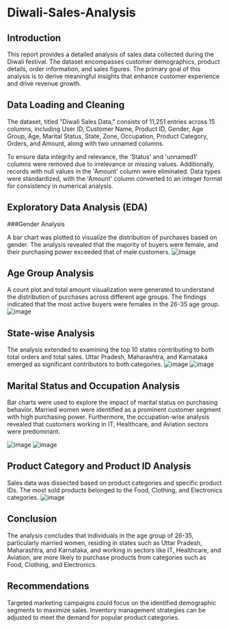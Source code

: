 # Diwali-Sales-Analysis
## Introduction
This report provides a detailed analysis of sales data collected during the Diwali festival. The dataset encompasses customer demographics, product details, order information, and sales figures. The primary goal of this analysis is to derive meaningful insights that enhance customer experience and drive revenue growth.

## Data Loading and Cleaning
The dataset, titled "Diwali Sales Data," consists of 11,251 entries across 15 columns, including User ID, Customer Name, Product ID, Gender, Age Group, Age, Marital Status, State, Zone, Occupation, Product Category, Orders, and Amount, along with two unnamed columns.

To ensure data integrity and relevance, the 'Status' and 'unnamed1' columns were removed due to irrelevance or missing values. Additionally, records with null values in the 'Amount' column were eliminated. Data types were standardized, with the 'Amount' column converted to an integer format for consistency in numerical analysis.

## Exploratory Data Analysis (EDA)
###Gender Analysis

A bar chart was plotted to visualize the distribution of purchases based on gender. The analysis revealed that the majority of buyers were female, and their purchasing power exceeded that of male customers.
![image](https://github.com/user-attachments/assets/ff867a30-52cd-4124-869b-f3b3cb6d477d)

## Age Group Analysis
A count plot and total amount visualization were generated to understand the distribution of purchases across different age groups. The findings indicated that the most active buyers were females in the 26-35 age group.
![image](https://github.com/user-attachments/assets/27d3ab4a-649e-4d8c-b113-9c554e7f4ed6)

## State-wise Analysis
The analysis extended to examining the top 10 states contributing to both total orders and total sales. Uttar Pradesh, Maharashtra, and Karnataka emerged as significant contributors to both categories.
![image](https://github.com/user-attachments/assets/85cc2502-2774-452e-924a-b1922d75db73)
![image](https://github.com/user-attachments/assets/fb41342e-a84c-4884-a5c5-3382102425ef)


## Marital Status and Occupation Analysis
Bar charts were used to explore the impact of marital status on purchasing behavior. Married women were identified as a prominent customer segment with high purchasing power. Furthermore, the occupation-wise analysis revealed that customers working in IT, Healthcare, and Aviation sectors were predominant.

![image](https://github.com/user-attachments/assets/5e28e08c-4e6e-45e3-8209-ea3c9d1ca14d)
![image](https://github.com/user-attachments/assets/cbbc4b65-9e04-422a-94b8-2c3ac63f306b)


## Product Category and Product ID Analysis
Sales data was dissected based on product categories and specific product IDs. The most sold products belonged to the Food, Clothing, and Electronics categories.
![image](https://github.com/user-attachments/assets/d8c2c161-1629-4337-a99d-bf0c71984aba)


## Conclusion
The analysis concludes that individuals in the age group of 26-35, particularly married women, residing in states such as Uttar Pradesh, Maharashtra, and Karnataka, and working in sectors like IT, Healthcare, and Aviation, are more likely to purchase products from categories such as Food, Clothing, and Electronics.

## Recommendations
Targeted marketing campaigns could focus on the identified demographic segments to maximize sales.
Inventory management strategies can be adjusted to meet the demand for popular product categories.





